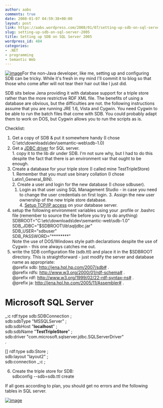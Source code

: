 ```yaml
---
author: aabs
comments: true
date: 2008-01-07 04:59:38+00:00
layout: post
link: https://aabs.wordpress.com/2008/01/07/setting-up-sdb-on-sql-server-2005/
slug: setting-up-sdb-on-sql-server-2005
title: Setting up SDB on SQL Server 2005
wordpress_id: 484
categories:
- .NET
- programming
- Semantic Web
---
```


[![image](http://aabs.files.wordpress.com/2008/01/image-thumb2.png)](http://aabs.files.wordpress.com/2008/01/image2.png)For the non-Java developer, like me, setting up and configuring SDB can be tricky. While it's fresh in my mind I'll commit it to blog so that those who come after will not tear their hair out like I just did.

SDB sits below Jena providing it with database support for a triple store rather than the more restrictive RDF XML file. The benefits of using a database are obvious, but the difficulties are not. the following instructions assume that you are running JRE 1.6, Vista and Cygwin. You need Cygwin to be able to run the batch files that come with SDB. You could probably adapt them to work on DOS, but Cygwin allows you to run the scripts as is.

Checklist:

  1. Get a copy of SDB & put it somewhere handy (I chose C:\etc\downloads\dev\semantic-web\sdb-1.0)  
  2. Get a [JDBC driver](http://www.microsoft.com/downloads/details.aspx?FamilyId=C47053EB-3B64-4794-950D-81E1EC91C1BA&displaylang=en) for SQL server.  
    1. copy it to the lib dir under SDB. I'm not sure why, but I had to do this despite the fact that there is an environment var that ought to be enough.
  3. Create a database for your triple store (I called mine TestTripleStore)  
    1. Remember that you must use binary collation (I chose Latin1_General_BIN).  
    2. Create a user and login for the new database (I chose sdbuser).  
      1. Login as that user using SQL Management Studio - in case you need to change the user credentials on first login.
    3. Assign the new user ownership of the new triple store database.  
    4. [Setup TCP/IP access](http://blogs.msdn.com/sqlexpress/archive/2005/05/05/415084.aspx) on your database server.
  4. setup the following environment variables using your .profile or .bashrc file (remember to source the file before you try to do anything)  
SDBROOT="C:\etc\downloads\dev\semantic-web\sdb-1.0"  
SDB_JDBC="$SDBROOT\lib\sqljdbc.jar"  
SDB_USER="sdbuser"  
SDB_PASSWORD="********"   
Note the use of DOS/Windows style path declarations despite the use of Cygwin - this one always catches me out.  
  5. write the SDB configuration file (sdb.ttl) and place it in the $SDBROOT directory. This is straightforward - just modify the server and database name as appropriate:  
@prefix sdb: <http://jena.hpl.hp.com/2007/sdb#> .  
@prefix rdfs: <http://www.w3.org/2000/01/rdf-schema#> .  
@prefix rdf: <http://www.w3.org/1999/02/22-rdf-syntax-ns#> .  
@prefix ja: <http://jena.hpl.hp.com/2005/11/Assembler#> .  

# Microsoft SQL Server  

_:c rdf:type sdb:SDBConnection ;  
sdb:sdbType "MSSQLServer" ;  
sdb:sdbHost "__**localhost**__" ;  
sdb:sdbName "**__TestTripleStore__**" ;  
sdb:driver "com.microsoft.sqlserver.jdbc.SQLServerDriver"  
.  

[] rdf:type sdb:Store ;  
sdb:layout "layout2" ;  
sdb:connection _:c ;

  6. Create the triple store for SDB:  
sdbconfig --sdb=sdb.ttl create

If all goes according to plan, you should get no errors and the following tables in SQL server.

[![image](http://aabs.files.wordpress.com/2008/01/image-thumb1.png)](http://aabs.files.wordpress.com/2008/01/image1.png)
